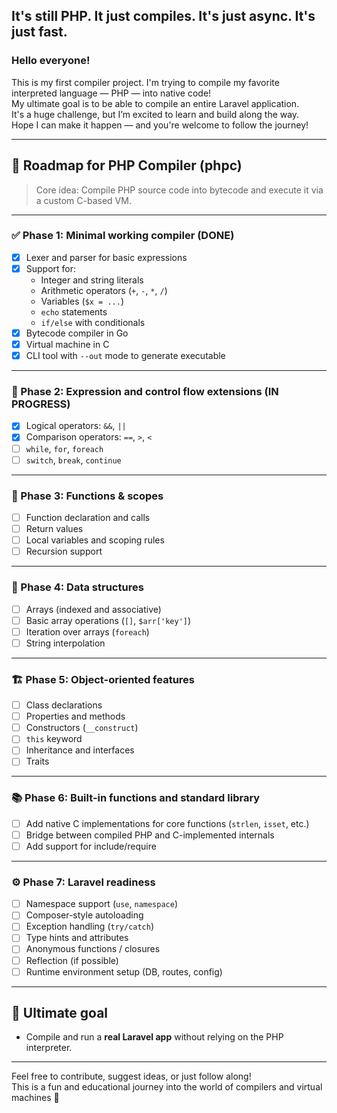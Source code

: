 ## It's still PHP. It just compiles. It's just async. It's just fast.

### Hello everyone!

This is my first compiler project. I'm trying to compile my favorite interpreted language — PHP — into native code!  
My ultimate goal is to be able to compile an entire Laravel application.  
It's a huge challenge, but I’m excited to learn and build along the way.  
Hope I can make it happen — and you're welcome to follow the journey!

---

## 🧭 Roadmap for PHP Compiler (phpc)

> Core idea: Compile PHP source code into bytecode and execute it via a custom C-based VM.

---

### ✅ Phase 1: Minimal working compiler (DONE)
- [x] Lexer and parser for basic expressions
- [x] Support for:
  - Integer and string literals
  - Arithmetic operators (`+`, `-`, `*`, `/`)
  - Variables (`$x = ...`)
  - `echo` statements
  - `if/else` with conditionals
- [x] Bytecode compiler in Go
- [x] Virtual machine in C
- [x] CLI tool with `--out` mode to generate executable

---

### 🔄 Phase 2: Expression and control flow extensions (IN PROGRESS)
- [x] Logical operators: `&&`, `||`
- [x] Comparison operators: `==`, `>`, `<`
- [ ] `while`, `for`, `foreach`
- [ ] `switch`, `break`, `continue`

---

### 🧩 Phase 3: Functions & scopes
- [ ] Function declaration and calls
- [ ] Return values
- [ ] Local variables and scoping rules
- [ ] Recursion support

---

### 🧱 Phase 4: Data structures
- [ ] Arrays (indexed and associative)
- [ ] Basic array operations (`[]`, `$arr['key']`)
- [ ] Iteration over arrays (`foreach`)
- [ ] String interpolation

---

### 🏗 Phase 5: Object-oriented features
- [ ] Class declarations
- [ ] Properties and methods
- [ ] Constructors (`__construct`)
- [ ] `this` keyword
- [ ] Inheritance and interfaces
- [ ] Traits

---

### 📚 Phase 6: Built-in functions and standard library
- [ ] Add native C implementations for core functions (`strlen`, `isset`, etc.)
- [ ] Bridge between compiled PHP and C-implemented internals
- [ ] Add support for include/require

---

### ⚙️ Phase 7: Laravel readiness
- [ ] Namespace support (`use`, `namespace`)
- [ ] Composer-style autoloading
- [ ] Exception handling (`try/catch`)
- [ ] Type hints and attributes
- [ ] Anonymous functions / closures
- [ ] Reflection (if possible)
- [ ] Runtime environment setup (DB, routes, config)

---

## 🚀 Ultimate goal
- Compile and run a **real Laravel app** without relying on the PHP interpreter.

---

Feel free to contribute, suggest ideas, or just follow along!  
This is a fun and educational journey into the world of compilers and virtual machines 🚀

